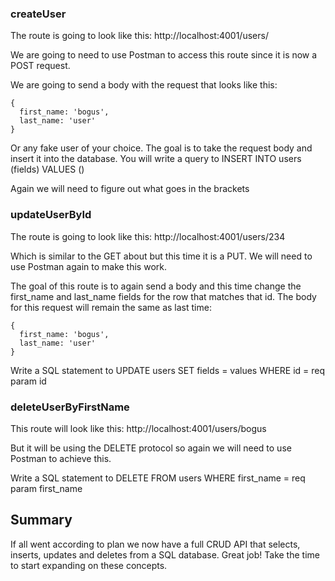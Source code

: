 <!-- # MySQL + Express

## Setup

Initialize and run the app: `npm install` && `npm start`.

The app is using `nodemon`. Any changes made (and saved) will cause the server to restart.

Navigate to the `sql/connections.js` file and alter the following fields to reflect your database setup:

```
  host: 'localhost',
  user: 'root',
  password: 'password',
  database: 'admin'
```

These will be the same credentials we used to set up a connection in MySQL Workbench.

Finally, in MySQL Workbench, run the `initialize.sql` script that is included in this project. -->

<!-- ## Overview

The routes/controllers and basic setup has been done for us. Our job is now to complete the queries in `controllers/users.js`. There are five different controller functions and the first one has been done for us. We should be able to see this by navigating to: http://localhost:4001/users/ 

Keep in mind that your port (4001) may be different.

Take another look in the `sql/connections.js` file and notice how we set up the class to pass the same connection pool to any file that requests it.   

Additionally, navigate to the `initialize.sql` file and look at the CREATEs for the three tables. Do we notice anything different this time around? How about the `ON DELETE CASCADE` line? Remember last time when we couldn't delete a row from the users table because the usersContact and usersAddress were still dependent on it? That no longer applies with CASCADE. Now when we delete something from the users table it will automatically be deleted from the other two tables based on the foreign key relationship.  -->

<!-- ## Controller functions

### getAllUsers

This function is done for us. Notice the SQL statement retrieving all the rows from the users table. -->

<!-- ### getUserById

The route is going to look like this: http://localhost:4001/users/389

Where 389 is the `:id` parameter in the route. Our job is to select just the row that matches that id and return it. Write a SELECT statement WHERE id = the req param id

Look at the following line where it says `mysql.format()`. What do you think goes in those brackets? Hint.. it's the req param id -->

### createUser

The route is going to look like this: http://localhost:4001/users/

We are going to need to use Postman to access this route since it is now a POST request. 

We are going to send a body with the request that looks like this:

```
{
  first_name: 'bogus',
  last_name: 'user'
}
```

Or any fake user of your choice. The goal is to take the request body and insert it into the database. You will write a query to INSERT INTO users (fields) VALUES ()

Again we will need to figure out what goes in the brackets

### updateUserById

The route is going to look like this: http://localhost:4001/users/234

Which is similar to the GET about but this time it is a PUT. We will need to use Postman again to make this work. 

The goal of this route is to again send a body and this time change the first_name and last_name fields for the row that matches that id. The body for this request will remain the same as last time: 

```
{
  first_name: 'bogus',
  last_name: 'user'
}
```

Write a SQL statement to UPDATE users SET fields = values WHERE id = req param id

### deleteUserByFirstName

This route will look like this: http://localhost:4001/users/bogus

But it will be using the DELETE protocol so again we will need to use Postman to achieve this.

Write a SQL statement to DELETE FROM users WHERE first_name = req param first_name

## Summary

If all went according to plan we now have a full CRUD API that selects, inserts, updates and deletes from a SQL database. Great job! Take the time to start expanding on these concepts. 